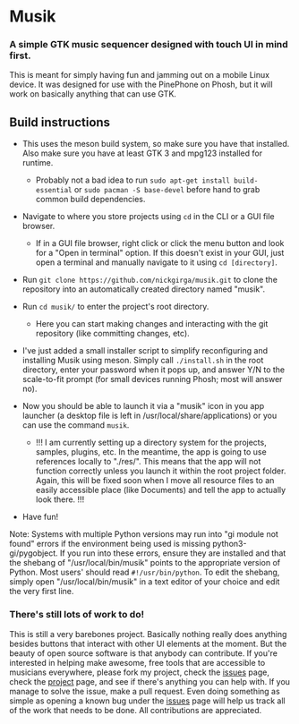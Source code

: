 # Musik
### A simple GTK music sequencer designed with touch UI in mind first.

This is meant for simply having fun and jamming out on a mobile Linux device. It was designed for use with the PinePhone on Phosh, but it will work on basically anything that can use GTK.

## Build instructions

- This uses the meson build system, so make sure you have that installed. Also make sure you have at least GTK 3 and mpg123 installed for runtime.
  - Probably not a bad idea to run `sudo apt-get install build-essential` or `sudo pacman -S base-devel` before hand to grab common build dependencies.
- Navigate to where you store projects using `cd` in the CLI or a GUI file browser.
  - If in a GUI file browser, right click or click the menu button and look for a "Open in terminal" option. If this doesn't exist in your GUI, just open a terminal and manually navigate to it using `cd [directory]`.
- Run `git clone https://github.com/nickgirga/musik.git` to clone the repository into an automatically created directory named "musik".
- Run `cd musik/` to enter the project's root directory.
  - Here you can start making changes and interacting with the git repository (like committing changes, etc).
- I've just added a small installer script to simplify reconfiguring and installing Musik using meson. Simply call `./install.sh` in the root directory, enter your password when it pops up, and answer Y/N to the scale-to-fit prompt (for small devices running Phosh; most will answer no).
- Now you should be able to launch it via a "musik" icon in you app launcher (a desktop file is left in /usr/local/share/applications) or you can use the command `musik`.
  - !!! I am currently setting up a directory system for the projects, samples, plugins, etc. In the meantime, the app is going to use references locally to "./res/". This means that the app will not function correctly unless you launch it within the root project folder. Again, this will be fixed soon when I move all resource files to an easily accessible place (like Documents) and tell the app to actually look there. !!!
  
- Have fun!

Note: Systems with multiple Python versions may run into "gi module not found" errors if the environment being used is missing python3-gi/pygobject. If you run into these errors, ensure they are installed and that the shebang of "/usr/local/bin/musik" points to the appropriate version of Python. Most users' should read `#!/usr/bin/python`. To edit the shebang, simply open "/usr/local/bin/musik" in a text editor of your choice and edit the very first line.

### There's still lots of work to do!
This is still a very barebones project. Basically nothing really does anything besides buttons that interact with other UI elements at the moment. But the beauty of open source software is that anybody can contribute. If you're interested in helping make awesome, free tools that are accessible to musicians everywhere, please fork my project, check the [issues](https://github.com/nickgirga/musik/issues) page, check the [project](https://github.com/nickgirga/musik/projects/1) page, and see if there's anything you can help with. If you manage to solve the issue, make a pull request. Even doing something as simple as opening a known bug under the [issues](https://github.com/nickgirga/musik/issues) page will help us track all of the work that needs to be done. All contributions are appreciated.
